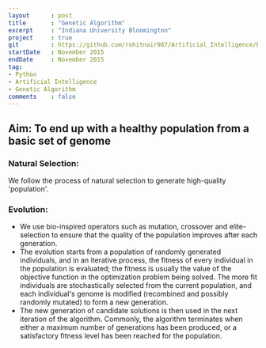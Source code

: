 ```yaml
---
layout      : post
title       : "Genetic Algorithm"
excerpt     : "Indiana University Bloomington"
project     : true
git         : https://github.com/rohitnair987/Artificial_Intelligence/blob/master/Genetic_Algorithm?lipi=urn%3Ali%3Apage%3Ad_flagship3_profile_view_base%3BsB5smvpYSUyKVUsnHo8G3Q%3D%3D
startDate   : November 2015
endDate     : November 2015
tag:
- Python
- Artificial Intelligence
- Genetic Algorithm
comments    : false
---
```


## Aim: To end up with a healthy population from a basic set of genome

### Natural Selection:
We follow the process of natural selection to generate high-quality 'population'.

### Evolution:
* We use bio-inspired operators such as mutation, crossover and elite-selection to ensure that the quality of the population improves after each generation.
* The evolution starts from a population of randomly generated individuals, and in an iterative process, the fitness of every individual in the population is evaluated; the fitness is usually the value of the objective function in the optimization problem being solved. The more fit individuals are stochastically selected from the current population, and each individual's genome is modified (recombined and possibly randomly mutated) to form a new generation.
* The new generation of candidate solutions is then used in the next iteration of the algorithm. Commonly, the algorithm terminates when either a maximum number of generations has been produced, or a satisfactory fitness level has been reached for the population.